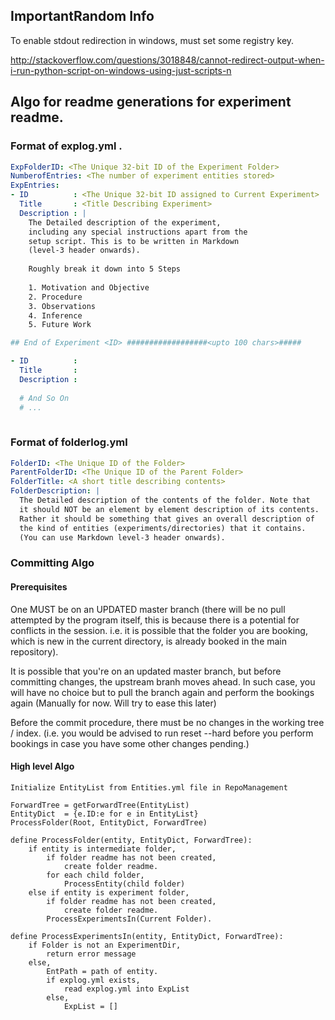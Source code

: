 ## ImportantRandom Info

To enable stdout redirection in windows, must set some registry key. 

http://stackoverflow.com/questions/3018848/cannot-redirect-output-when-i-run-python-script-on-windows-using-just-scripts-n

##  Algo for readme generations for experiment readme.

###   Format of explog.yml .

```yaml
ExpFolderID: <The Unique 32-bit ID of the Experiment Folder>
NumberofEntries: <The number of experiment entities stored>
ExpEntries:
- ID          : <The Unique 32-bit ID assigned to Current Experiment>
  Title       : <Title Describing Experiment>
  Description : |
    The Detailed description of the experiment,
    including any special instructions apart from the
    setup script. This is to be written in Markdown 
    (level-3 header onwards).
    
    Roughly break it down into 5 Steps
    
    1. Motivation and Objective
    2. Procedure
    3. Observations
    4. Inference
    5. Future Work

## End of Experiment <ID> ##################<upto 100 chars>#####

- ID          :
  Title       :
  Description :
  
  # And So On
  # ...
 
```

### Format of folderlog.yml

```yaml
FolderID: <The Unique ID of the Folder>
ParentFolderID: <The Unique ID of the Parent Folder>
FolderTitle: <A short title describing contents>
FolderDescription: |
  The Detailed description of the contents of the folder. Note that
  it should NOT be an element by element description of its contents.
  Rather it should be something that gives an overall description of 
  the kind of entities (experiments/directories) that it contains.
  (You can use Markdown level-3 header onwards).
```

###   Committing Algo

####    Prerequisites

One MUST be on an UPDATED master branch (there will be no pull attempted by the program itself, this is because there is a potential for conflicts in the session. i.e. it is possible that the folder you are booking, which is new in the current directory, is already booked in the main repository). 

It is possible that you're on an updated master branch, but before committing 
changes, the upstream branh moves ahead. In such case, you will have no choice 
but to pull the branch again and perform the bookings again (Manually for now. 
Will try to ease this later)

Before the commit procedure, there must be no changes in the working tree / index. (i.e. you would be advised to run reset --hard before you perform bookings in case you have some other changes pending.)


####    High level Algo

    Initialize EntityList from Entities.yml file in RepoManagement
    
    ForwardTree = getForwardTree(EntityList)
    EntityDict  = {e.ID:e for e in EntityList}
    ProcessFolder(Root, EntityDict, ForwardTree)
    
    define ProcessFolder(entity, EntityDict, ForwardTree):
        if entity is intermediate folder,
            if folder readme has not been created,
                create folder readme.
            for each child folder,
                ProcessEntity(child folder)
        else if entity is experiment folder,
            if folder readme has not been created,
                create folder readme.
            ProcessExperimentsIn(Current Folder).
    
    define ProcessExperimentsIn(entity, EntityDict, ForwardTree):
        if Folder is not an ExperimentDir,
            return error message
        else,
            EntPath = path of entity.
            if explog.yml exists,
                read explog.yml into ExpList
            else,
                ExpList = []
